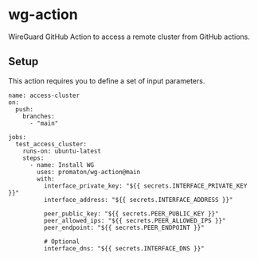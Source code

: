 # wg-action

WireGuard GitHub Action to access a remote cluster from GitHub actions.

## Setup

This action requires you to define a set of input parameters.

```
name: access-cluster
on:
  push:
    branches:
      - "main"

jobs:
  test_access_cluster:
    runs-on: ubuntu-latest
    steps:
      - name: Install WG
        uses: promaton/wg-action@main
        with:
          interface_private_key: "${{ secrets.INTERFACE_PRIVATE_KEY }}"
          interface_address: "${{ secrets.INTERFACE_ADDRESS }}"

          peer_public_key: "${{ secrets.PEER_PUBLIC_KEY }}"
          peer_allowed_ips: "${{ secrets.PEER_ALLOWED_IPS }}"
          peer_endpoint: "${{ secrets.PEER_ENDPOINT }}"

          # Optional
          interface_dns: "${{ secrets.INTERFACE_DNS }}"
```

